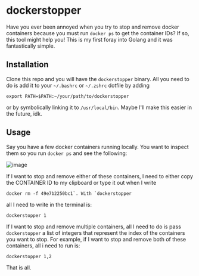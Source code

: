 # dockerstopper

Have you ever been annoyed when you try to stop and remove docker containers because you must run `docker ps` to get the container IDs? If so, this tool might help you! This is my first foray into Golang and it was fantastically simple.

## Installation
Clone this repo and you will have the `dockerstopper` binary. All you need to do is add it to your `~/.bashrc` or `~/.zshrc` dotfile by adding

```export PATH=$PATH:~/your/path/to/dockerstopper```

or by symbolically linking it to `/usr/local/bin`. Maybe I'll make this easier in the future, idk. 

## Usage
Say you have a few docker containers running locally. You want to inspect them so you run `docker ps` and see the following:

![image](https://user-images.githubusercontent.com/50613550/231899357-bd87f7ec-29fb-4575-bb1c-b1eab3f8eacb.png)

If I want to stop and remove either of these containers, I need to either copy the CONTAINER ID to my clipboard or type it out when I write 

```docker rm -f 49e7b2250bc1`. With `dockerstopper```

all I need to write in the terminal is:

```dockerstopper 1```

If I want to stop and remove multiple containers, all I need to do is pass `dockerstopper` a list of integers that represent the index of the containers you want to stop. For example, if I want to stop and remove both of these containers, all i need to run is:

```dockerstopper 1,2```

That is all. 
